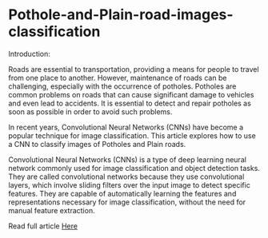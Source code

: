 # Pothole-and-Plain-road-images-classification

Introduction: 


Roads are essential to transportation, providing a means for people to travel from one place to another. However, maintenance of roads can be challenging, especially with the occurrence of potholes. Potholes are common problems on roads that can cause significant damage to vehicles and even lead to accidents. It is essential to detect and repair potholes as soon as possible in order to avoid such problems.

In recent years, Convolutional Neural Networks (CNNs) have become a popular technique for image classification. This article explores how to use a CNN to classify images of Potholes and Plain roads.

Convolutional Neural Networks (CNNs) is a type of deep learning neural network commonly used for image classification and object detection tasks. They are called convolutional networks because they use convolutional layers, which involve sliding filters over the input image to detect specific features. They are capable of automatically learning the features and representations necessary for image classification, without the need for manual feature extraction.


Read full article <a href="https://medium.com/@deepaknr015/potholes-and-plain-road-images-classification-using-cnn-with-code-3195bf1abc4e">Here</a>
